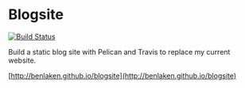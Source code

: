 # Blogsite

[![Build Status](https://travis-ci.org/benlaken/blogsite.svg?branch=master)](https://travis-ci.org/benlaken/blogsite)

Build a static blog site with Pelican and Travis to replace my current website.

[http://benlaken.github.io/blogsite](http://benlaken.github.io/blogsite)
